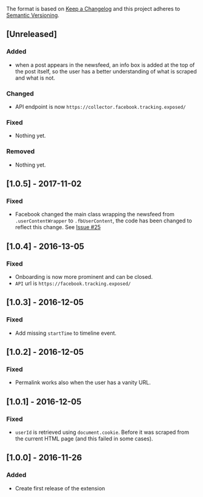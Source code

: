 The format is based on [Keep a Changelog](http://keepachangelog.com/) and this
project adheres to [Semantic Versioning](http://semver.org/).

## [Unreleased]
### Added
- when a post appears in the newsfeed, an info box is added at the top of the
  post itself, so the user has a better understanding of what is scraped and
  what is not.

### Changed
- API endpoint is now `https://collector.facebook.tracking.exposed/`

### Fixed
- Nothing yet.

### Removed
- Nothing yet.

## [1.0.5] - 2017-11-02
### Fixed
- Facebook changed the main class wrapping the newsfeed from
  `.userContentWrapper` to `.fbUserContent`, the code has been changed to
  reflect this change. See [Issue #25](https://github.com/tracking-exposed/web-extension/issues/25)

## [1.0.4] - 2016-13-05
### Fixed
- Onboarding is now more prominent and can be closed.
- `API` url is `https://facebook.tracking.exposed/`

## [1.0.3] - 2016-12-05
### Fixed
- Add missing `startTime` to timeline event.

## [1.0.2] - 2016-12-05
### Fixed
- Permalink works also when the user has a vanity URL.

## [1.0.1] - 2016-12-05
### Fixed
- `userId` is retrieved using `document.cookie`. Before it was scraped from the
current HTML page (and this failed in some cases).

## [1.0.0] - 2016-11-26
### Added
- Create first release of the extension
